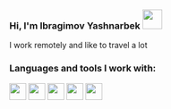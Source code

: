 ### Hi, I'm Ibragimov Yashnarbek  <img src="https://media.giphy.com/media/w1OBpBd7kJqHrJnJ13/giphy.gif" width="35px">
I work remotely and like to travel a lot 

### Languages and tools I work with: 

<code><img src="https://www.freepnglogos.com/uploads/html5-logo-png/html5-logo-best-web-design-psd-html-cms-development-ecommerce-6.png" height="30px"></code> 
<code><img src="https://image.pngaaa.com/897/2507897-small.png" height="30px"></code>
<code><img src="https://www.pngaaa.com/detail/2507897" height="30px"></code>
<code><img src="[https://encrypted-tbn0.gstatic.com/images?q=tbn:ANd9GcRnKSNtYwCoWx-F3JgOfBoN1Uz2ZLbUxvfsE-nMgwgQ7A&s](https://lh3.googleusercontent.com/PBDBNcvUEdLN4_7_sWNmiRW6akQlckFSpzQ-eIu_QC-AdeJVxmGoe1sRRF5FIvGlroi1kpRDycNojRuG4ZB5OEPpAqXrxiRdOB3pqG_8)" height="30px"></code>
<code><img src="https://encrypted-tbn1.gstatic.com/images?q=tbn:ANd9GcTFZ_NvihIAHeeUx7AE6IuJ3gsU5Wa4qAWcPKAyNXG2SZzNOD84" height="30px"></code>

